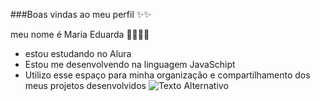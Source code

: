 ###Boas vindas ao meu perfil ✨✨

meu nome é Maria Eduarda 🫶🏻🫶🏻

- estou estudando no Alura
- Estou me desenvolvendo na linguagem JavaSchipt
- Utilizo esse espaço para minha organização e compartilhamento dos meus projetos desenvolvidos
![Texto Alternativo](https://www.google.com/url?sa=i&url=https%3A%2F%2Fbr.pinterest.com%2Fpin%2F714594665889762718%2F&psig=AOvVaw2L7IpCTwE3Cndi5NQm1K2I&ust=1729802914290000&source=images&cd=vfe&opi=89978449&ved=0CBMQjRxqFwoTCMCDiJuwpYkDFQAAAAAdAAAAABAJ)

